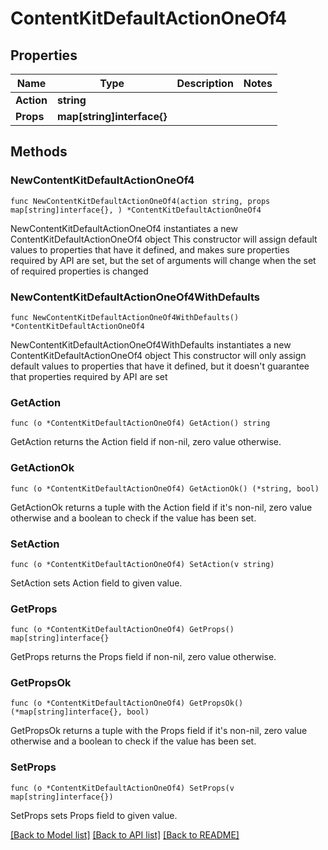 # ContentKitDefaultActionOneOf4

## Properties

Name | Type | Description | Notes
------------ | ------------- | ------------- | -------------
**Action** | **string** |  | 
**Props** | **map[string]interface{}** |  | 

## Methods

### NewContentKitDefaultActionOneOf4

`func NewContentKitDefaultActionOneOf4(action string, props map[string]interface{}, ) *ContentKitDefaultActionOneOf4`

NewContentKitDefaultActionOneOf4 instantiates a new ContentKitDefaultActionOneOf4 object
This constructor will assign default values to properties that have it defined,
and makes sure properties required by API are set, but the set of arguments
will change when the set of required properties is changed

### NewContentKitDefaultActionOneOf4WithDefaults

`func NewContentKitDefaultActionOneOf4WithDefaults() *ContentKitDefaultActionOneOf4`

NewContentKitDefaultActionOneOf4WithDefaults instantiates a new ContentKitDefaultActionOneOf4 object
This constructor will only assign default values to properties that have it defined,
but it doesn't guarantee that properties required by API are set

### GetAction

`func (o *ContentKitDefaultActionOneOf4) GetAction() string`

GetAction returns the Action field if non-nil, zero value otherwise.

### GetActionOk

`func (o *ContentKitDefaultActionOneOf4) GetActionOk() (*string, bool)`

GetActionOk returns a tuple with the Action field if it's non-nil, zero value otherwise
and a boolean to check if the value has been set.

### SetAction

`func (o *ContentKitDefaultActionOneOf4) SetAction(v string)`

SetAction sets Action field to given value.


### GetProps

`func (o *ContentKitDefaultActionOneOf4) GetProps() map[string]interface{}`

GetProps returns the Props field if non-nil, zero value otherwise.

### GetPropsOk

`func (o *ContentKitDefaultActionOneOf4) GetPropsOk() (*map[string]interface{}, bool)`

GetPropsOk returns a tuple with the Props field if it's non-nil, zero value otherwise
and a boolean to check if the value has been set.

### SetProps

`func (o *ContentKitDefaultActionOneOf4) SetProps(v map[string]interface{})`

SetProps sets Props field to given value.



[[Back to Model list]](../README.md#documentation-for-models) [[Back to API list]](../README.md#documentation-for-api-endpoints) [[Back to README]](../README.md)


